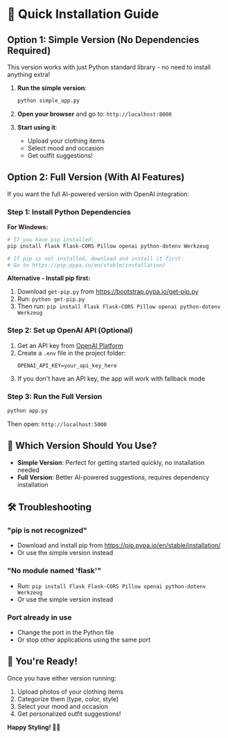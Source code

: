 # 🚀 Quick Installation Guide

## Option 1: Simple Version (No Dependencies Required)

This version works with just Python standard library - no need to install anything extra!

1. **Run the simple version**:
   ```bash
   python simple_app.py
   ```

2. **Open your browser** and go to: `http://localhost:8000`

3. **Start using it**:
   - Upload your clothing items
   - Select mood and occasion
   - Get outfit suggestions!

## Option 2: Full Version (With AI Features)

If you want the full AI-powered version with OpenAI integration:

### Step 1: Install Python Dependencies

**For Windows:**
```bash
# If you have pip installed:
pip install Flask Flask-CORS Pillow openai python-dotenv Werkzeug

# If pip is not installed, download and install it first:
# Go to https://pip.pypa.io/en/stable/installation/
```

**Alternative - Install pip first:**
1. Download `get-pip.py` from https://bootstrap.pypa.io/get-pip.py
2. Run: `python get-pip.py`
3. Then run: `pip install Flask Flask-CORS Pillow openai python-dotenv Werkzeug`

### Step 2: Set up OpenAI API (Optional)

1. Get an API key from [OpenAI Platform](https://platform.openai.com/api-keys)
2. Create a `.env` file in the project folder:
   ```
   OPENAI_API_KEY=your_api_key_here
   ```
3. If you don't have an API key, the app will work with fallback mode

### Step 3: Run the Full Version

```bash
python app.py
```

Then open: `http://localhost:5000`

## 🎯 Which Version Should You Use?

- **Simple Version**: Perfect for getting started quickly, no installation needed
- **Full Version**: Better AI-powered suggestions, requires dependency installation

## 🛠️ Troubleshooting

### "pip is not recognized"
- Download and install pip from https://pip.pypa.io/en/stable/installation/
- Or use the simple version instead

### "No module named 'flask'"
- Run: `pip install Flask Flask-CORS Pillow openai python-dotenv Werkzeug`
- Or use the simple version instead

### Port already in use
- Change the port in the Python file
- Or stop other applications using the same port

## 🎉 You're Ready!

Once you have either version running:
1. Upload photos of your clothing items
2. Categorize them (type, color, style)
3. Select your mood and occasion
4. Get personalized outfit suggestions!

**Happy Styling! 👗✨**
